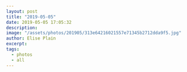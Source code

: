 ```yaml
---
layout: post
title: "2019-05-05"
date: 2019-05-05 17:05:32
description: 
image: "/assets/photos/201905/313e64216021557e71345b2712dda9f5.jpg"
author: Elise Plain
excerpt: 
tags: 
  - photos
  - all
---
```



<p></p>
